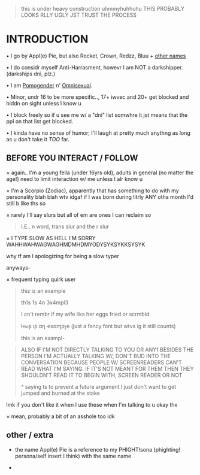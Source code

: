 > this is under heavy construction uhmmyhuhhuhu THIS PROBABLY LOOKS RLLY UGLY JST TRUST THE PROCESS


# INTRODUCTION

• I go by Appl(e) Pie, but also Rocket, Crown, Redzz, Bluu + [other names](https://pronouns.cc/@RRR0cketz)



• I do considr myself Anti-Harrasment, howevr I am NOT a darkshipper. (darkships dni, plz.)



• I am [Pomogender](https://gender.fandom.com/wiki/Pomogender) n' [Omnisexual](https://lgbtqia.fandom.com/wiki/Omnisexual).



• Minor, undr 16 to be more specific.., 17+ iwvec and 20+ get blocked and hiddn on sight unless I know u



• I block freely so if u see me w/ a "dni" list somwhre it jst means that the ppl on that list get blocked.



• I kinda have no sense of humor; I'll laugh at pretty much anythng as long as u don't take it *TOO* far.

## BEFORE YOU INTERACT / FOLLOW

× again.. I'm a young fella (under 16yrs old), adults in general (no matter the age!) need to limit interaction w/ me unless I alr know u



× I'm a Scorpio (Zodiac), apparently that has something to do with my personality blah blah wtv idgaf if I was born during litrly ANY otha month I'd still b like ths so



× rarely I'll say slurs but all of em are ones I can reclaim so

> I.E.. n word, trans slur and the r slur



× I TYPE SLOW AS HELL I'M SORRY WAHHWAHWAGWAGHMDMHDMYODYSYKSYKKSYSYK

why tf am I apologizing for being a slow typer

anyways-



× frequent typing quirk user

> thiz iz an example
>
> th1s 1s 4n 3x4mpl3
>
> I cn't rembr if my wife liks her eggs fried or scrmbld
>
> ƚԋιʂ ιʂ αɳ ҽxαɱρʅҽ (just a fancy font but wtvs ig it still counts)
>
> this is an exampl-

> ALSO IF I'M NOT DIRECTLY TALKING TO YOU OR ANY1 BESIDES THE PERSON I'M ACTUALLY TALKING W/, DON'T BUD INTO THE CONVERSATION BECAUSE PEOPLE W/ SCREENREADERS CAN'T READ WHAT I'M SAYING. IF IT'S NOT MEANT FOR THEM THEN THEY SHOULDN'T READ IT TO BEGIN WITH, SCREEN READER OR NOT
>
> ^ saying ts to prevent a future argument I just don't want to get jumped and burned at the stake

lmk if you don't like it when I use these when I'm talking to u okay thx



× mean, probably a bit of an asshole too idk

## other / extra

- the name Appl(e) Pie is a reference to my PHIGHT!sona (phighting! persona/self insert I think) with the same name

- 
